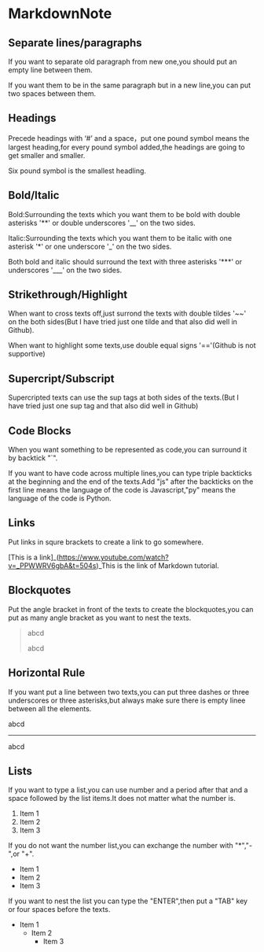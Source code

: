 # MarkdownNote

## Separate lines/paragraphs

If you want to separate old paragraph from new one,you should put an empty line between them.  

If you want them to be in the same paragraph but in a new line,you can put two spaces between them.

## Headings

Precede headings with ‘#’ and a space，put one pound symbol means the largest heading,for every pound symbol added,the headings are going to get smaller and smaller.

Six pound symbol is the smallest headling.

## Bold/Italic

Bold:Surrounding the texts which you want them to be bold with double asterisks '**' or double underscores '__' on the two sides.

Italic:Surrounding the texts which you want them to be italic with one asterisk '*' or one underscore '_' on the two sides.

Both bold and italic should surround the text with three asterisks '***' or underscores '___' on the two sides.

## Strikethrough/Highlight

When want to cross texts off,just surrond the texts with double tildes '~~' on the both sides(But I have tried just one tilde and that also did well in Github).

When want to highlight some texts,use double equal signs '=='(Github is not supportive)

## Supercript/Subscript

Supercripted texts can use the sup tags at both sides of the texts.(But I have tried just one sup tag and that also did well in Github)

## Code Blocks

When you want something to be represented as code,you can surround it by backtick "`".

If you want to have code across multiple lines,you can type triple backticks at the beginning and the end of the texts.Add "js" after the backticks on the first line means the language of the code is Javascript,"py" means the language of the code is Python.

## Links

Put links in squre brackets to create a link to go somewhere.

[This is a link]_(https://www.youtube.com/watch?v=_PPWWRV6gbA&t=504s)_This is the link of Markdown tutorial.

## Blockquotes

Put the angle bracket in front of the texts to create the blockquotes,you can put as many angle bracket as you want to nest the texts.
>abcd
>
>abcd

## Horizontal Rule

If you want put a line between two texts,you can put three dashes or three underscores or three asterisks,but always make sure there is empty linee between all the elements.

abcd

---

abcd

## Lists

If you want to type a list,you can use number and a period after that and a space followed by the list items.It does not matter what the number is.

1. Item 1
1. Item 2
1. Item 3

If you do not want the number list,you can exchange the number with "*","-",or "+".

- Item 1
- Item 2 
- Item 3

If you want to nest the list you can type the "ENTER",then put a "TAB" key or four spaces before the texts.

- Item 1
  - Item 2
    - Item 3
